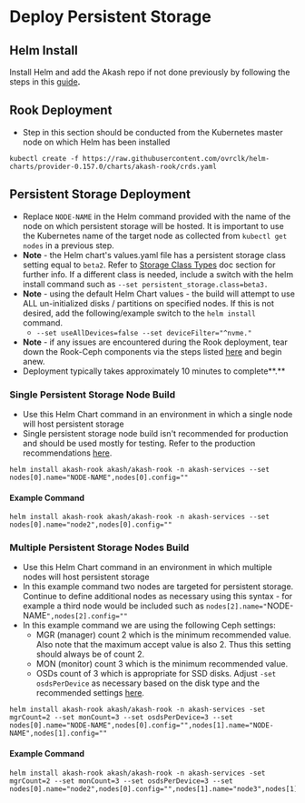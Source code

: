 # Deploy Persistent Storage

## **Helm Install**

Install Helm and add the Akash repo if not done previously by following the steps in this [guide](../akash-cloud-provider-build-with-helm-charts/step-4-helm-installation-on-kubernetes-node.md)**.**

## **Rook Deployment**

* Step in this section should be conducted from the Kubernetes master node on which Helm has been installed

```
kubectl create -f https://raw.githubusercontent.com/ovrclk/helm-charts/provider-0.157.0/charts/akash-rook/crds.yaml
```

## Persistent Storage Deployment

* Replace `NODE-NAME` in the Helm command provided with the name of the node on which persistent storage will be hosted.  It is important to use the Kubernetes name of the target node as collected from `kubectl get nodes` in a previous step.
* **Note** - the Helm chart's values.yaml file has a persistent storage class setting equal to `beta2`.  Refer to [Storage Class Types](storage-class-types.md) doc section for further info.  If a different class is needed, include a switch with the helm install command such as `--set persistent_storage.class=beta3.`
* **Note** - using the default Helm Chart values - the build will attempt to use ALL un-initialized disks / partitions on specified nodes.  If this is not desired, add the following/example switch to the `helm install` command.
  * `--set useAllDevices=false --set deviceFilter="^nvme."`
* **Note** - if any issues are encountered during the Rook deployment, tear down the Rook-Ceph components via the steps listed [here](teardown.md) and begin anew.
* Deployment typically takes approximately 10 minutes to complete**.**

### Single Persistent Storage Node Build

* Use this Helm Chart command in an environment in which a single node will host persistent storage
* Single persistent storage node build isn't recommended for production and should be used mostly for testing. Refer to the production recommendations [here](deploy-persistent-storage.md#multiple-persistent-storage-nodes-build).

```
helm install akash-rook akash/akash-rook -n akash-services --set nodes[0].name="NODE-NAME",nodes[0].config=""
```

#### Example Command

```
helm install akash-rook akash/akash-rook -n akash-services --set nodes[0].name="node2",nodes[0].config=""
```

### Multiple Persistent Storage Nodes Build

* Use this Helm Chart command in an environment in which multiple nodes will host persistent storage
* In this example command two nodes are targeted for persistent storage.  Continue to define additional nodes as necessary using this syntax - for example a third node would be included such as `nodes[2].name="`NODE-NAME`",nodes[2].config=""`
* In this example command we are using the following Ceph settings:
  * MGR (manager) count 2 which is the minimum recommended value.  Also note that the maximum accept value is also 2.  Thus this setting should always be of count 2.
  * MON (monitor) count 3 which is the minimum recommended value.
  * OSDs count of 3 which is appropriate for SSD disks.  Adjust `-set osdsPerDevice` as necessary based on the disk type and the recommended settings [here](persistent-storage-requirements.md).

```
helm install akash-rook akash/akash-rook -n akash-services -set mgrCount=2 --set monCount=3 --set osdsPerDevice=3 --set nodes[0].name="NODE-NAME",nodes[0].config="",nodes[1].name="NODE-NAME",nodes[1].config=""
```

#### Example Command

```
helm install akash-rook akash/akash-rook -n akash-services -set mgrCount=2 --set monCount=3 --set osdsPerDevice=3 --set nodes[0].name="node2",nodes[0].config="",nodes[1].name="node3",nodes[1].config="",nodes[2].name="node4",nodes[2].config=""
```

